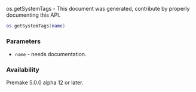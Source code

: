 os.getSystemTags - This document was generated, contribute by properly documenting this API.

```lua
os.getSystemTags(name)
```

### Parameters ###

* `name` - needs documentation.

### Availability ###

Premake 5.0.0 alpha 12 or later.

